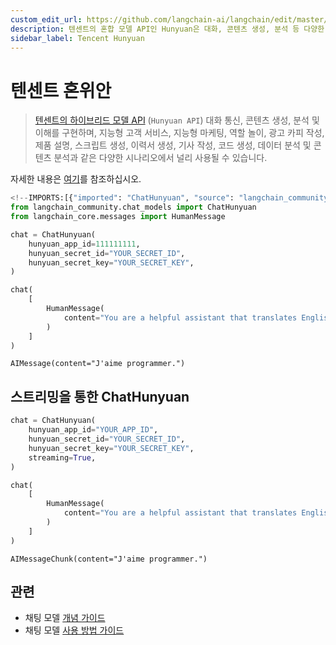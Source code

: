 ```yaml
---
custom_edit_url: https://github.com/langchain-ai/langchain/edit/master/docs/docs/integrations/chat/tencent_hunyuan.ipynb
description: 텐센트의 혼합 모델 API인 Hunyuan은 대화, 콘텐츠 생성, 분석 등 다양한 시나리오에 활용될 수 있습니다.
sidebar_label: Tencent Hunyuan
---
```


# 텐센트 혼위안

> [텐센트의 하이브리드 모델 API](https://cloud.tencent.com/document/product/1729) (`Hunyuan API`)
대화 통신, 콘텐츠 생성,
분석 및 이해를 구현하며, 지능형
고객 서비스, 지능형 마케팅, 역할 놀이, 광고 카피 작성, 제품 설명,
스크립트 생성, 이력서 생성, 기사 작성, 코드 생성, 데이터 분석 및 콘텐츠
분석과 같은 다양한 시나리오에서 널리 사용될 수 있습니다.

자세한 내용은 [여기](https://cloud.tencent.com/document/product/1729)를 참조하십시오.

```python
<!--IMPORTS:[{"imported": "ChatHunyuan", "source": "langchain_community.chat_models", "docs": "https://api.python.langchain.com/en/latest/chat_models/langchain_community.chat_models.hunyuan.ChatHunyuan.html", "title": "Tencent Hunyuan"}, {"imported": "HumanMessage", "source": "langchain_core.messages", "docs": "https://api.python.langchain.com/en/latest/messages/langchain_core.messages.human.HumanMessage.html", "title": "Tencent Hunyuan"}]-->
from langchain_community.chat_models import ChatHunyuan
from langchain_core.messages import HumanMessage
```


```python
chat = ChatHunyuan(
    hunyuan_app_id=111111111,
    hunyuan_secret_id="YOUR_SECRET_ID",
    hunyuan_secret_key="YOUR_SECRET_KEY",
)
```


```python
chat(
    [
        HumanMessage(
            content="You are a helpful assistant that translates English to French.Translate this sentence from English to French. I love programming."
        )
    ]
)
```


```output
AIMessage(content="J'aime programmer.")
```


## 스트리밍을 통한 ChatHunyuan

```python
chat = ChatHunyuan(
    hunyuan_app_id="YOUR_APP_ID",
    hunyuan_secret_id="YOUR_SECRET_ID",
    hunyuan_secret_key="YOUR_SECRET_KEY",
    streaming=True,
)
```


```python
chat(
    [
        HumanMessage(
            content="You are a helpful assistant that translates English to French.Translate this sentence from English to French. I love programming."
        )
    ]
)
```


```output
AIMessageChunk(content="J'aime programmer.")
```


## 관련

- 채팅 모델 [개념 가이드](/docs/concepts/#chat-models)
- 채팅 모델 [사용 방법 가이드](/docs/how_to/#chat-models)